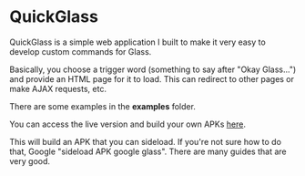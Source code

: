 # QuickGlass

QuickGlass is a simple web application I built to make it very easy to develop custom commands for Glass.

Basically, you choose a trigger word (something to say after "Okay Glass...") and provide an HTML page for it to load. This can redirect to other pages or make AJAX requests, etc.

There are some examples in the **examples** folder.

You can access the live version and build your own APKs [here](http://okaysass.com/quickglass).

This will build an APK that you can sideload. If you're not sure how to do that, Google "sideload APK google glass". There are many guides that are very good.

